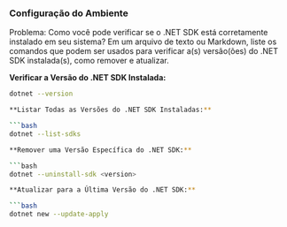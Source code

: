 <h3>Configuração do Ambiente</h3>

<p>Problema: Como você pode verificar se o .NET SDK está corretamente instalado em seu sistema? Em um arquivo de texto ou Markdown, liste os comandos que podem ser usados para verificar a(s) versão(ões) do .NET SDK instalada(s), como remover e atualizar.</p>

**Verificar a Versão do .NET SDK Instalada:**

```bash
dotnet --version

**Listar Todas as Versões do .NET SDK Instaladas:**

```bash
dotnet --list-sdks

**Remover uma Versão Específica do .NET SDK:**

```bash
dotnet --uninstall-sdk <version>

**Atualizar para a Última Versão do .NET SDK:**

```bash
dotnet new --update-apply


